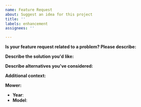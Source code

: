 ```yaml
---
name: Feature Request
about: Suggest an idea for this project
title: ''
labels: enhancement
assignees: ''

---
```


**Is your feature request related to a problem? Please describe:**
<!-- A clear and concise description of what the problem is. Ex. I'm always frustrated when [...] -->

**Describe the solution you'd like:**
<!-- A clear and concise description of what you want to happen. -->

**Describe alternatives you've considered:**
<!-- A clear and concise description of any alternative solutions or features you've considered. -->

**Additional context:**
<!-- Add any other context or screenshots about the feature request here. -->

**Mower:**

* **Year**: <!-- 2020 -->
* **Model**: <!-- Automower 430XH -->

<!-- Click the "Preview" tab before you submit to ensure the formatting is correct. -->
